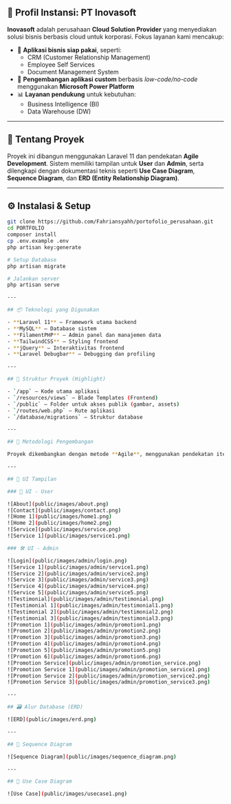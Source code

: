 ## 🏢 Profil Instansi: PT Inovasoft

**Inovasoft** adalah perusahaan **Cloud Solution Provider** yang menyediakan solusi bisnis berbasis cloud untuk korporasi. Fokus layanan kami mencakup:

- 💼 **Aplikasi bisnis siap pakai**, seperti:
  - CRM (Customer Relationship Management)
  - Employee Self Services
  - Document Management System
- 🧩 **Pengembangan aplikasi custom** berbasis *low-code/no-code* menggunakan **Microsoft Power Platform**
- 📊 **Layanan pendukung** untuk kebutuhan:
  - Business Intelligence (BI)
  - Data Warehouse (DW)

---

## 📌 Tentang Proyek

Proyek ini dibangun menggunakan Laravel 11 dan pendekatan **Agile Development**. Sistem memiliki tampilan untuk **User** dan **Admin**, serta dilengkapi dengan dokumentasi teknis seperti **Use Case Diagram**, **Sequence Diagram**, dan **ERD (Entity Relationship Diagram)**.

---

## ⚙️ Instalasi & Setup

```bash
git clone https://github.com/Fahriansyahh/portofolio_perusahaan.git
cd PORTFOLIO
composer install
cp .env.example .env
php artisan key:generate

# Setup Database
php artisan migrate 

# Jalankan server
php artisan serve

---

## 📦 Teknologi yang Digunakan

- **Laravel 11** – Framework utama backend
- **MySQL** – Database sistem
- **FilamentPHP** – Admin panel dan manajemen data
- **TailwindCSS** – Styling frontend
- **jQuery** – Interaktivitas frontend
- **Laravel Debugbar** – Debugging dan profiling

---

## 📁 Struktur Proyek (Highlight)

- `/app` – Kode utama aplikasi
- `/resources/views` – Blade Templates (Frontend)
- `/public` – Folder untuk akses publik (gambar, assets)
- `/routes/web.php` – Rute aplikasi
- `/database/migrations` – Struktur database

---

## 🧪 Metodologi Pengembangan

Proyek dikembangkan dengan metode **Agile**, menggunakan pendekatan iteratif dan inkremental. Pengembangan dilakukan dalam beberapa sprint kecil, dengan pengujian dan evaluasi berkelanjutan.

---

## 📸 UI Tampilan

### 🧍 UI - User

![About](public/images/about.png)  
![Contact](public/images/contact.png)  
![Home 1](public/images/home1.png)  
![Home 2](public/images/home2.png)  
![Service](public/images/service.png)  
![Service 1](public/images/service1.png)

### 🛠️ UI - Admin

![Login](public/images/admin/login.png)  
![Service 1](public/images/admin/service1.png)  
![Service 2](public/images/admin/service2.png)  
![Service 3](public/images/admin/service3.png)  
![Service 4](public/images/admin/service4.png)  
![Service 5](public/images/admin/service5.png)  
![Testimonial](public/images/admin/testimonial.png)  
![Testimonial 1](public/images/admin/testimonial1.png)  
![Testimonial 2](public/images/admin/testimonial2.png)  
![Testimonial 3](public/images/admin/testimonial3.png)  
![Promotion 1](public/images/admin/promotion1.png)  
![Promotion 2](public/images/admin/promotion2.png)  
![Promotion 3](public/images/admin/promotion3.png)  
![Promotion 4](public/images/admin/promotion4.png)  
![Promotion 5](public/images/admin/promotion5.png)  
![Promotion 6](public/images/admin/promotion6.png)  
![Promotion Service](public/images/admin/promotion_service.png)  
![Promotion Service 1](public/images/admin/promotion_service1.png)  
![Promotion Service 2](public/images/admin/promotion_service2.png)  
![Promotion Service 3](public/images/admin/promotion_service3.png)

---

## 🗃️ Alur Database (ERD)

![ERD](public/images/erd.png)

---

## 🔄 Sequence Diagram

![Sequence Diagram](public/images/sequence_diagram.png)

---

## 📌 Use Case Diagram

![Use Case](public/images/usecase1.png)


